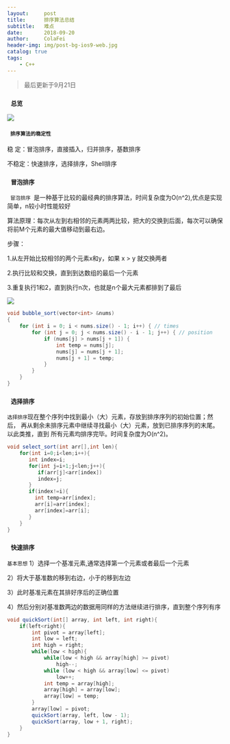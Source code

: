 ```yaml
---
layout:     post
title:      排序算法总结
subtitle:   难点
date:       2018-09-20
author:     ColaFei
header-img: img/post-bg-ios9-web.jpg
catalog: true
tags:
    - C++
---
```


>最后更新于9月21日

### ```  总览  ```
![](https://upload-images.jianshu.io/upload_images/13880974-e8478fc4dfd45e38.png?imageMogr2/auto-orient/strip%7CimageView2/2/w/1240)

#### ```  排序算法的稳定性  ```

稳  定：冒泡排序，直接插入，归并排序，基数排序

不稳定：快速排序，选择排序，Shell排序

### ```  冒泡排序  ```
```  冒泡排序  ```是一种基于比较的最经典的排序算法，时间复杂度为O(n^2),优点是实现简单，n较小时性能较好

算法原理：每次从左到右相邻的元素两两比较，把大的交换到后面，每次可以确保将前M个元素的最大值移动到最右边。

步骤：

1.从左开始比较相邻的两个元素x和y，如果 x > y 就交换两者

2.执行比较和交换，直到到达数组的最后一个元素

3.重复执行1和2，直到执行n次，也就是n个最大元素都排到了最后

![](https://upload-images.jianshu.io/upload_images/13880974-498b7c757cf8ebb3.png?imageMogr2/auto-orient/strip%7CimageView2/2/w/1240)

```c#
void bubble_sort(vector<int> &nums)
{
    for (int i = 0; i < nums.size() - 1; i++) { // times
        for (int j = 0; j < nums.size() - i - 1; j++) { // position
            if (nums[j] > nums[j + 1]) {
                int temp = nums[j];
                nums[j] = nums[j + 1];
                nums[j + 1] = temp;
            }
        }
    }
}

```

### ```  选择排序  ```
     
``` 选择排序 ```现在整个序列中找到最小（大）元素，存放到排序序列的初始位置；然后，
再从剩余未排序元素中继续寻找最小（大）元素，放到已排序序列的末尾。以此类推，直到
所有元素均排序完毕。时间复杂度为O(n^2)。
	
```c#	
void select_sort(int arr[],int len){
    for(int i=0;i<len;i++){
	   int index=i;
	   for(int j=i+1;j<len;j++){
	      if(arr[j]<arr[index])
		  index=j;
	   }
	   if(index!=i){
	     int temp=arr[index];
	     arr[i]=arr[index];
	     arr[index]=arr[i];
	   }
	}
}
```
	
### ```  快速排序  ```

``` 基本思想 ```
1）选择一个基准元素,通常选择第一个元素或者最后一个元素

2）将大于基准数的移到右边，小于的移到左边

3）此时基准元素在其排好序后的正确位置

4）然后分别对基准数两边的数据用同样的方法继续进行排序，直到整个序列有序


```c#	
void quickSort(int[] array, int left, int right){
	if(left<right){
		int pivot = array[left];
		int low = left;
		int high = right;
		while(low < high){
			while(low < high && array[high] >= pivot) 
				high--;
			while (low < high && array[low] <= pivot) 
				low++;
			int temp = array[high];
			array[high] = array[low];
			array[low] = temp;
        }
        array[low] = pivot;
        quickSort(array, left, low - 1);
        quickSort(array, low + 1, right);
	}
}

```

	
